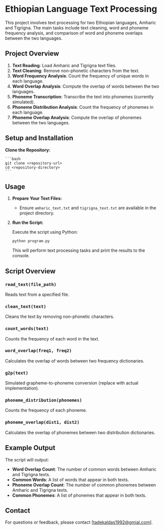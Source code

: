# Ethiopian Language Text Processing

This project involves text processing for two Ethiopian languages, Amharic and Tigrigna. The main tasks include text cleaning, word and phoneme frequency analysis, and comparison of word and phoneme overlaps between the two languages.

## Project Overview

1. **Text Reading**: Load Amharic and Tigrigna text files.
2. **Text Cleaning**: Remove non-phonetic characters from the text.
3. **Word Frequency Analysis**: Count the frequency of unique words in each language.
4. **Word Overlap Analysis**: Compute the overlap of words between the two languages.
5. **Phoneme Transcription**: Transcribe the text into phonemes (currently simulated).
6. **Phoneme Distribution Analysis**: Count the frequency of phonemes in each language.
7. **Phoneme Overlap Analysis**: Compute the overlap of phonemes between the two languages.

## Setup and Installation

**Clone the Repository:**

    ```bash
    git clone <repository-url>
    cd <repository-directory>
    ```

## Usage

1. **Prepare Your Text Files:**

    - Ensure `amharic_text.txt` and `tigrigna_text.txt` are available in the project directory.

2. **Run the Script:**

    Execute the script using Python:

    ```bash
    python program.py
    ```

    This will perform text processing tasks and print the results to the console.

## Script Overview

### `read_text(file_path)`

Reads text from a specified file.

### `clean_text(text)`

Cleans the text by removing non-phonetic characters.

### `count_words(text)`

Counts the frequency of each word in the text.

### `word_overlap(freq1, freq2)`

Calculates the overlap of words between two frequency dictionaries.

### `g2p(text)`

Simulated grapheme-to-phoneme conversion (replace with actual implementation).

### `phoneme_distribution(phonemes)`

Counts the frequency of each phoneme.

### `phoneme_overlap(dist1, dist2)`

Calculates the overlap of phonemes between two distribution dictionaries.

## Example Output

The script will output:

- **Word Overlap Count**: The number of common words between Amharic and Tigrigna texts.
- **Common Words**: A list of words that appear in both texts.
- **Phoneme Overlap Count**: The number of common phonemes between Amharic and Tigrigna texts.
- **Common Phonemes**: A list of phonemes that appear in both texts.

## Contact

For questions or feedback, please contact [tadekaldas1992@gmial.com].
